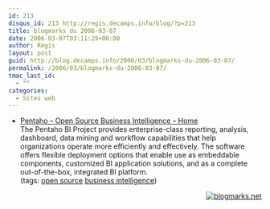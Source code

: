 ```yaml
---
id: 213
disqus_id: 213 http://regis.decamps.info/blog/?p=213
title: blogmarks du 2006-03-07
date: 2006-03-07T03:11:29+00:00
author: Régis
layout: post
guid: http://blog.decamps.info/2006/03/blogmarks-du-2006-03-07/
permalink: /2006/03/blogmarks-du-2006-03-07/
tmac_last_id:
  - ""
categories:
  - Sites web
---
```

<ul class="blogmarks">
  <li>
    <a href="http://www.pentaho.org/index.php">Pentaho – Open Source Business Intelligence – Home</a><br />The Pentaho BI Project provides enterprise-class reporting, analysis, dashboard, data mining and workflow capabilities that help organizations operate more efficiently and effectively. The software offers flexible deployment options that enable use as embeddable components, customized BI application solutions, and as a complete out-of-the-box, integrated BI platform.<br />(tags: <a rel="tag" href="http://blogmarks.net/tag/%22open+source%22">open source</a> <a rel="tag" href="http://blogmarks.net/tag/%22business+intelligence%22">business intelligence</a>)
  </li>
</ul>

<p style="text-align:right">
  <a href="http://blogmarks.net/user/Regis"><img src="http://blogmarks.net/img/button.png" alt="blogmarks.net" border="0" /></a>
</p>
